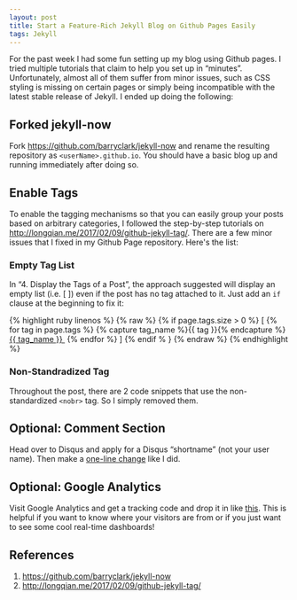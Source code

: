 ```yaml
---
layout: post
title: Start a Feature-Rich Jekyll Blog on Github Pages Easily
tags: Jekyll
---
```


For the past week I had some fun setting up my blog using Github pages. I tried multiple tutorials that claim to help you set up in “minutes”. Unfortunately, almost all of them suffer from minor issues, such as CSS styling is missing on certain pages or simply being incompatible with the latest stable release of Jekyll. I ended up doing the following:

## Forked jekyll-now

Fork https://github.com/barryclark/jekyll-now and rename the resulting repository as `<userName>.github.io`. You should have a basic blog up and running immediately after doing so.

## Enable Tags

To enable the tagging mechanisms so that you can easily group your posts based on arbitrary categories, I followed the step-by-step tutorials on http://longqian.me/2017/02/09/github-jekyll-tag/. There are a few minor issues that I fixed in my Github Page repository. Here's the list:

### Empty Tag List

In “4. Display the Tags of a Post”, the approach suggested will display an empty list (i.e. [ ]) even if the post has no tag attached to it. Just add an `if` clause at the beginning to fix it:

{% highlight ruby linenos %}
{% raw %}
{% if page.tags.size > 0 %}
<span >[ {% for tag in page.tags %} {% capture tag_name %}{{ tag }}{% endcapture %}
    <a class="postTag" href="/tag/{{ tag_name }}">{{ tag_name }}&nbsp;</a>
    {% endfor %}
    ]
</span>
{% endif % }
{% endraw %}
{% endhighlight %}

### Non-Standradized Tag

Throughout the post, there are 2 code snippets that use the non-standardized `<nobr>` tag. So I simply removed them.

## Optional: Comment Section

Head over to Disqus and apply for a Disqus “shortname” (not your user name). Then make a [one-line change](https://github.com/hencrice/hencrice.github.io/blob/master/_config.yml#L37) like I did.

## Optional: Google Analytics

Visit Google Analytics and get a tracking code and drop it in like [this](https://github.com/hencrice/hencrice.github.io/blob/master/_config.yml#L40). This is helpful if you want to know where your visitors are from or if you just want to see some cool real-time dashboards!

## References

1. https://github.com/barryclark/jekyll-now
2. http://longqian.me/2017/02/09/github-jekyll-tag/